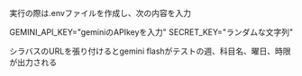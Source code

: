 実行の際は.envファイルを作成し、次の内容を入力

GEMINI_API_KEY="geminiのAPIkeyを入力"
SECRET_KEY="ランダムな文字列"

シラバスのURLを張り付けるとgemini flashがテストの週、科目名、曜日、時限が出力される
